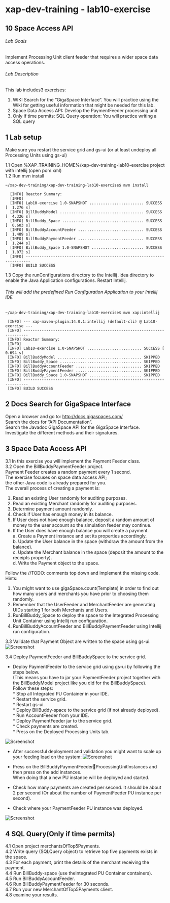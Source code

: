 # xap-dev-training - lab10-exercise

## 10 Space Access API

###### Lab Goals
Implement Processing Unit client feeder that requires a wider space data access operations.
###### Lab Description
This lab includes3 exercises:
1.	WIKI Search for the “GigaSpace Interface”. 
    You will practice using the Wiki for getting useful information that might be needed for this lab. 
2.	Space Data Access API: Develop the PaymentFeeder processing unit
3.	Only if time permits: SQL Query operation: You will practice writing a SQL query
## 1 Lab setup
Make sure you restart the service grid and gs-ui (or at least undeploy all Processing Units using gs-ui)

1.1 Open %XAP_TRAINING_HOME%/xap-dev-training-lab10-exercise project with intellij (open pom.xml) <br />
1.2 Run mvn install

    ~/xap-dev-training/xap-dev-training-lab10-exercise$ mvn install
    
      [INFO] Reactor Summary:
      [INFO] 
      [INFO] Lab10-exercise 1.0-SNAPSHOT ........................ SUCCESS [  1.276 s]
      [INFO] BillBuddyModel ..................................... SUCCESS [  4.326 s]
      [INFO] BillBuddy_Space .................................... SUCCESS [  0.603 s]
      [INFO] BillBuddyAccountFeeder ............................. SUCCESS [  1.489 s]
      [INFO] BillBuddyPaymentFeeder ............................. SUCCESS [  1.244 s]
      [INFO] BillBuddy_Space 1.0-SNAPSHOT ....................... SUCCESS [  1.072 s]
      [INFO] ------------------------------------------------------------------------
      [INFO] BUILD SUCCESS

1.3 Copy the runConfigurations directory to the Intellij .idea directory to enable the Java Application configurations. Restart Intellij.
###### This will add the predefined Run Configuration Application to your Intellij IDE.

    ~/xap-dev-training/xap-dev-training-lab10-exercise$ mvn xap:intellij
    
     [INFO] --- xap-maven-plugin:14.0.1:intellij (default-cli) @ Lab10-exercise ---
     [INFO] ------------------------------------------------------------------------
     [INFO] Reactor Summary:
     [INFO] 
     [INFO] Lab10-exercise 1.0-SNAPSHOT ........................ SUCCESS [  0.694 s]
     [INFO] BillBuddyModel ..................................... SKIPPED
     [INFO] BillBuddy_Space .................................... SKIPPED
     [INFO] BillBuddyAccountFeeder ............................. SKIPPED
     [INFO] BillBuddyPaymentFeeder ............................. SKIPPED
     [INFO] BillBuddy_Space 1.0-SNAPSHOT ....................... SKIPPED
     [INFO] ------------------------------------------------------------------------
     [INFO] BUILD SUCCESS


## 2	Docs Search for GigaSpace Interface	
Open a browser and go to: http://docs.gigaspaces.com/ <br />
Search the docs for “API Documentation”. <br />
Search the Javadoc GigaSpace API for the GigaSpace Interface. <br /> 
Investigate the different methods and their signatures. 

## 3	Space Data Access API	
3.1	In this exercise you will implement the Payment Feeder class. <br />
3.2	Open the BillBuddyPaymentFeeder project. <br />
        Payment Feeder creates a random payment every 1 second. <br />
        The exercise focuses on space data access API; <br /> 
        the other Java code is already prepared for you. <br /> 
        The overall process of creating a payment is:
1.	Read an existing User randomly for auditing purposes. <br /> 
2.	Read an existing Merchant randomly for auditing purposes. <br />
3.	Determine payment amount randomly. <br />
4.	Check if User has enough money in its balance. <br />
5.	If User does not have enough balance, 
    deposit a random amount of money to the user account so the simulation feeder may continue. <br />
6.	If the User does have enough balance you will create a payment. <br /> 
a.	Create a Payment instance and set its properties accordingly. <br /> 
b.	Update the User balance in the space (withdraw the amount from the balance). <br />
c.	Update the Merchant balance in the space (deposit the amount to the receipts property). <br />
d.	Write the Payment object to the space. <br />

Follow the //TODO: comments top down and implement the missing code. <br />
Hints:
1.	You might want to use gigaSpace.count(Template) in order to find out how many users and merchants you have prior to choosing them randomly. 
2.	Remember that the UserFeeder and MerchantFeeder are generating UIDs starting 1 for both Merchants and Users. 
3.	RunBillBuddy_Space to deploy the space to the Integrated Processing Unit Container using Intellij run configuration.
4.	RunBillBuddyAccountFeeder and BillBuddyPaymentFeeder using Intellij run configuration.

3.3	Validate that Payment Object are written to the space using gs-ui.
![Screenshot](./Pictures/Picture1.png) 

3.4	Deploy PaymentFeeder and BillBuddySpace to the service grid.

*	Deploy PaymentFeeder to the service grid using gs-ui by following the steps below. <br /> 
    (This means you have to jar your PaymentFeeder project together with the BillBuddyModel project 
    like you did for the BillBuddySpace). <br />
    Follow these steps: <br />
        *   Stop all Integrated PU Container in your IDE.<br />
        *   Restart the service grid.<br />
        *   Restart gs-ui.<br />
        *   Deploy BillBuddy-space to the service grid (if not already deployed).<br />
        *   Run AccountFeeder from your IDE.<br />
        *   Deploy PaymentFeeder jar to the service grid.<br />
        *   Check payments are created.<br />
        *   Press on the Deployed Processing Units tab.<br />
 
![Screenshot](./Pictures/Picture2.png) 

*   After successful deployment and validation you might want to scale up your feeding load on the system:
![Screenshot](./Pictures/Picture3.png) 

*   Press on the BillBuddyPaymentFeederProcessingUnitInstances and then press on the add instances. <br /> 
    When doing that a new PU instance will be deployed and started. 
*   Check how many payments are created per second. 
    It should be about 2 per second (Or about the number of PaymentFeeder PU instance per second). <br />
*   Check where your PaymentFeeder PU instance was deployed.

![Screenshot](./Pictures/Picture4.png)

## 4	SQL Query(Only if time permits)
4.1	Open project merchantsOfTop5Payments. <br />
4.2	Write query (SQLQuery object) to retrieve top five payments exists in the space. <br />
4.3	For each payment, print the details of the merchant receiving the payment. <br />
4.4	Run BillBuddy-space (use theIntegrated PU Container containers). <br />
4.5	Run BillBuddyAccountFeeder. <br />
4.6	Run BillBuddyPaymentFeeder for 30 seconds. <br />
4.7	Run your new MerchantOfTop5Payments client. <br />
4.8	examine your results. <br />
